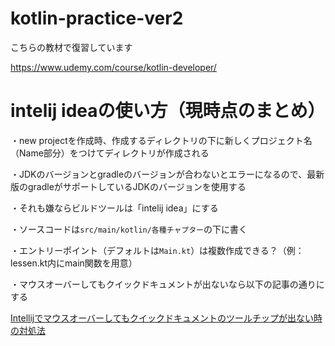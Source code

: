 # kotlin-practice-ver2

こちらの教材で復習しています

https://www.udemy.com/course/kotlin-developer/

# intelij ideaの使い方（現時点のまとめ）

・new projectを作成時、作成するディレクトリの下に新しくプロジェクト名（Name部分）をつけてディレクトリが作成される

・JDKのバージョンとgradleのバージョンが合わないとエラーになるので、最新版のgradleがサポートしているJDKのバージョンを使用する

・それも嫌ならビルドツールは「intelij idea」にする

・ソースコードは`src/main/kotlin/各種チャプター`の下に書く

・エントリーポイント（デフォルトは`Main.kt`）は複数作成できる？（例：lessen.kt内にmain関数を用意）

・マウスオーバーしてもクイックドキュメントが出ないなら以下の記事の通りにする

[Intellijでマウスオーバーしてもクイックドキュメントのツールチップが出ない時の対処法](https://qiita.com/pay-hayashi/items/d1e400fd18eca6d9a539)

